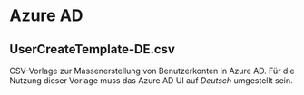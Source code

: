 # Azure AD

## UserCreateTemplate-DE.csv

CSV-Vorlage zur Massenerstellung von Benutzerkonten in Azure AD. Für die Nutzung dieser Vorlage muss das Azure AD UI auf _Deutsch_ umgestellt sein.